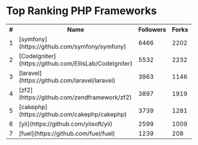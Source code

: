 Top Ranking PHP Frameworks
==========================

<table><tr><th>#</th><th>Name</th><th>Followers</th><th>Forks</th><th>Issues</th></tr><tr><td>1</td><td>[symfony](https://github.com/symfony/symfony)</td><td>6466</td><td>2202</td><td>582</td></tr><tr><td>2</td><td>[CodeIgniter](https://github.com/EllisLab/CodeIgniter)</td><td>5532</td><td>2232</td><td>205</td></tr><tr><td>3</td><td>[laravel](https://github.com/laravel/laravel)</td><td>3963</td><td>1146</td><td>32</td></tr><tr><td>4</td><td>[zf2](https://github.com/zendframework/zf2)</td><td>3897</td><td>1919</td><td>257</td></tr><tr><td>5</td><td>[cakephp](https://github.com/cakephp/cakephp)</td><td>3739</td><td>1281</td><td>30</td></tr><tr><td>6</td><td>[yii](https://github.com/yiisoft/yii)</td><td>2599</td><td>1009</td><td>481</td></tr><tr><td>7</td><td>[fuel](https://github.com/fuel/fuel)</td><td>1239</td><td>208</td><td>1</td></tr>
